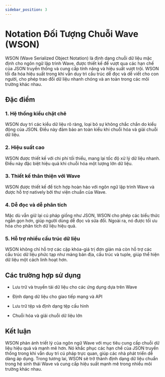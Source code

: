 ```yaml
---
sidebar_position: 3
---
```


# Notation Đối Tượng Chuỗi Wave (WSON)
WSON (Wave Serialized Object Notation) là định dạng chuỗi dữ liệu mặc định cho ngôn ngữ lập trình Wave, được thiết kế để vượt qua các hạn chế của JSON truyền thống và cung cấp tính năng và hiệu suất vượt trội. WSON tối đa hóa hiệu suất trong khi vẫn duy trì cấu trúc dễ đọc và dễ viết cho con người, cho phép trao đổi dữ liệu nhanh chóng và an toàn trong các môi trường khác nhau.

## Đặc điểm
### 1. Hệ thống kiểu chặt chẽ
WSON duy trì các kiểu dữ liệu rõ ràng, loại bỏ sự không chắc chắn do kiểu động của JSON. Điều này đảm bảo an toàn kiểu khi chuỗi hóa và giải chuỗi dữ liệu.

### 2. Hiệu suất cao
WSON được thiết kế với chi phí tối thiểu, mang lại tốc độ xử lý dữ liệu nhanh. Điều này đặc biệt hiệu quả khi chuỗi hóa một lượng lớn dữ liệu.

### 3. Thiết kế thân thiện với Wave
WSON được thiết kế để tích hợp hoàn hảo với ngôn ngữ lập trình Wave và được hỗ trợ natively bởi thư viện chuẩn của Wave.

### 4. Dễ đọc và dễ phân tích
Mặc dù vẫn giữ lại cú pháp giống như JSON, WSON cho phép các biểu thức ngắn gọn hơn, giúp người dùng dễ đọc và sửa đổi. Ngoài ra, nó được tối ưu hóa cho phân tích dữ liệu hiệu quả.

### 5. Hỗ trợ nhiều cấu trúc dữ liệu
WSON không chỉ hỗ trợ các cặp khóa-giá trị đơn giản mà còn hỗ trợ các cấu trúc dữ liệu phức tạp như mảng bản địa, cấu trúc và tuple, giúp thể hiện dữ liệu một cách linh hoạt hơn.

## Các trường hợp sử dụng
* Lưu trữ và truyền tải dữ liệu cho các ứng dụng dựa trên Wave

* Định dạng dữ liệu cho giao tiếp mạng và API

* Lưu trữ tệp và định dạng tệp cấu hình

* Chuỗi hóa và giải chuỗi dữ liệu lớn

## Kết luận
WSON phản ánh triết lý của ngôn ngữ Wave với mục tiêu cung cấp chuỗi dữ liệu hiệu quả và mạnh mẽ hơn. Nó khắc phục các hạn chế của JSON truyền thống trong khi vẫn duy trì cú pháp trực quan, giúp các nhà phát triển dễ dàng áp dụng. Trong tương lai, WSON sẽ trở thành định dạng dữ liệu chuẩn trong hệ sinh thái Wave và cung cấp hiệu suất mạnh mẽ trong nhiều môi trường khác nhau.